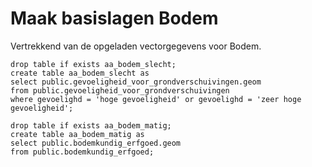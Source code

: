 # Maak basislagen Bodem

Vertrekkend van de opgeladen vectorgegevens voor Bodem.

```
drop table if exists aa_bodem_slecht;
create table aa_bodem_slecht as
select public.gevoeligheid_voor_grondverschuivingen.geom
from public.gevoeligheid_voor_grondverschuivingen
where gevoelighd = 'hoge gevoeligheid' or gevoelighd = 'zeer hoge gevoeligheid';

drop table if exists aa_bodem_matig;
create table aa_bodem_matig as
select public.bodemkundig_erfgoed.geom
from public.bodemkundig_erfgoed;
```

